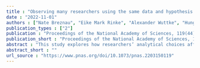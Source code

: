 ```yaml
---
title : "Observing many researchers using the same data and hypothesis reveals a hidden universe of uncertainty"
date : "2022-11-01"
authors : ["Nate Breznau", "Eike Mark Rinke", "Alexander Wuttke", "Hung H. V. Nguyen", "Muna Adem", "Jule Adriaans", "Amalia Alvarez-Benjumea", "Henrik K. Andersen", "Daniel Auer", "Flavio Azevedo", "Oke Bahnsen", "Dave Balzer", "Gerrit Bauer", "Paul C. Bauer", "Markus Baumann", "Sharon Baute", "Verena Benoit", "Julian Bernauer", "Carl Berning", "Anna Berthold", "Felix S. Bethke", "Thomas Biegert", "Katharina Blinzler", "Johannes N. Blumenberg", "Licia Bobzien", "Andrea Bohman", "Thijs Bol", "Amie Bostic", "Zuzanna Brzozowska", "Katharina Burgdorf", "Kaspar Burger", "Kathrin B. Busch", "Juan Carlos-Castillo", "Nathan Chan", "Pablo Christmann", "Roxanne Connelly", "Christian S. Czymara", "Elena Damian", "Alejandro Ecker", "Achim Edelmann", "Maureen A. Eger", "Simon Ellerbrock", "Anna Forke", "Andrea Forster", "Chris Gaasendam", "Konstantin Gavras", "Vernon Gayle", "Theresa Gessler", "Timo Gnambs", "Amelie Godefroidt", "Max Gromping", "Martin Gross", "Stefan Gruber", "Tobias Gummer", "Andreas Hadjar", "Jan Paul Heisig", "Sebastian Hellmeier", "Stefanie Heyne", "Magdalena Hirsch", "Mikael Hjerm", "Oshrat Hochman", "Andreas Hovermann", "Sophia Hunger", "Christian Hunkler", "Nora Huth", "Zsofia S. Ignacz", "Laura Jacobs", "Jannes Jacobsen", "Bastian Jaeger", "Sebastian Jungkunz", "Nils Jungmann", "Mathias Kauff", "Manuel Kleinert", "Julia Klinger", "Jan-Philipp Kolb", "Marta Kolczynska", "John Kuk", "Katharina Kunissen", "Dafina {Kurti Sinatra}", "Alexander Langenkamp", "Philipp M. Lersch", "Lea-Maria Lobel", "Philipp Lutscher", "Matthias Mader", "Joan E. Madia", "Natalia Malancu", "Luis Maldonado", "Helge Marahrens", "Nicole Martin", "Paul Martinez", "Jochen Mayerl", "Oscar J. Mayorga", "Patricia McManus", "Kyle McWagner", "Cecil Meeusen", "Daniel Meierrieks", "Jonathan Mellon", "Friedolin Merhout", "Samuel Merk", "Daniel Meyer", "Leticia Micheli", "Jonathan Mijs", "Cristobal Moya", "Marcel Neunhoeffer", "Daniel Nust", "Olav Nygard", "Fabian Ochsenfeld", "Gunnar Otte", "Anna O. Pechenkina", "Christopher Prosser", "Louis Raes", "Kevin Ralston", "Miguel R. Ramos", "Arne Roets", "Jonathan Rogers", "Guido Ropers", "Robin Samuel", "Gregor Sand", "Ariela Schachter", "Merlin Schaeffer", "David Schieferdecker", "Elmar Schlueter", "Regine Schmidt", "Katja M. Schmidt", "Alexander Schmidt-Catran", "Claudia Schmiedeberg", "Jurgen Schneider", "Martijn Schoonvelde", "Julia Schulte-Cloos", "Sandy Schumann", "Reinhard Schunck", "Jurgen Schupp", "Julian Seuring", "Henning Silber", "Willem Sleegers", "Nico Sonntag", "Alexander Staudt", "Nadia Steiber", "Nils Steiner", "Sebastian Sternberg", "Dieter Stiers", "Dragana Stojmenovska", "Nora Storz", "Erich Striessnig", "Anne-Kathrin Stroppe", "Janna Teltemann", "Andrey Tibajev", "Brian Tung", "Giacomo Vagni", "Jasper {Van Assche}", "Meta {\noopsortlindenvan der Linden}", "Jolanda {\noopsortnollvan der Noll}", "Arno {Van Hootegem}", "Stefan Vogtenhuber", "Bogdan Voicu", "Fieke Wagemans", "Nadja Wehl", "Hannah Werner", "Brenton M. Wiernik", "Fabian Winter", "Christof Wolf", "Yuki Yamada", "Nan Zhang", "Conrad Ziller", "Stefan Zins", "Tomasz Zoltak"]
publication_types : ["2"]
publication : "Proceedings of the National Academy of Sciences, 119(44) e2203150119  https://doi.org/10.1073/pnas.2203150119"
publication_short : "Proceedings of the National Academy of Sciences, 119(44) e2203150119  https://doi.org/10.1073/pnas.2203150119"
abstract : "This study explores how researchers’ analytical choices affect the reliability of scientific findings. Most discussions of reliability problems in science focus on systematic biases. We broaden the lens to emphasize the idiosyncrasy of conscious and unconscious decisions that researchers make during data analysis. We coordinated 161 researchers in 73 research teams and observed their research decisions as they used the same data to independently test the same prominent social science hypothesis: that greater immigration reduces support for social policies among the public. In this typical case of social science research, research teams reported both widely diverging numerical findings and substantive conclusions despite identical start conditions. Researchers’ expertise, prior beliefs, and expectations barely predict the wide variation in research outcomes. More than 95% of the total variance in numerical results remains unexplained even after qualitative coding of all identifiable decisions in each team’s workflow. This reveals a universe of uncertainty that remains hidden when considering a single study in isolation. The idiosyncratic nature of how researchers’ results and conclusions varied is a previously underappreciated explanation for why many scientific hypotheses remain contested. These results call for greater epistemic humility and clarity in reporting scientific findings."
abstract_short : ""
url_source : "https://www.pnas.org/doi/10.1073/pnas.2203150119"
---
```

